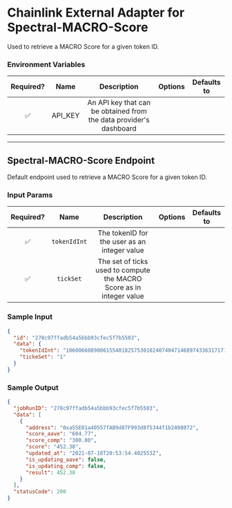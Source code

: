 # Chainlink External Adapter for Spectral-MACRO-Score

Used to retrieve a MACRO Score for a given token ID.

### Environment Variables

| Required? |  Name   |                            Description                             | Options | Defaults to |
| :-------: | :-----: | :----------------------------------------------------------------: | :-----: | :---------: |
|    ✅     | API_KEY | An API key that can be obtained from the data provider's dashboard |         |             |

---

## Spectral-MACRO-Score Endpoint

Default endpoint used to retrieve a MACRO Score for a given token ID.

### Input Params

| Required? |     Name     |                             Description                              | Options | Defaults to |
| :-------: | :----------: | :------------------------------------------------------------------: | :-----: | :---------: |
|    ✅     | `tokenIdInt` |             The tokenID for the user as an integer value             |         |             |
|    ✅     |  `tickSet`   | The set of ticks used to compute the MACRO Score as in integer value |         |             |

### Sample Input

```json
{
  "id": "278c97ffadb54a5bbb93cfec5f7b5503",
  "data": {
    "tokenIdInt": "106006608980615540182575301024074047146897433631717113916135614816662076801843",
    "tickeSet": "1"
  }
}
```

### Sample Output

```json
{
  "jobRunID": "278c97ffadb54a5bbb93cfec5f7b5503",
  "data": [
    {
      "address": "0xa55E01a40557fAB9d87F993d8f5344f1b2408072",
      "score_aave": "604.77",
      "score_comp": "300.00",
      "score": "452.38",
      "updated_at": "2021-07-18T20:53:54.402553Z",
      "is_updating_aave": false,
      "is_updating_comp": false,
      "result": 452.38
    }
  ],
  "statusCode": 200
}
```
